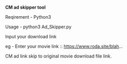 <b>CM ad skipper tool</b><br>

 Reqirement - Python3 <br>
 
 Usage - python3 Ad_Skipper.py<br>
 
 Input your download link <br>
 
 eg - Enter your movie link :: https://www.roda.site/blah... <br>
 
CM ad link skip to original movie download file link.



